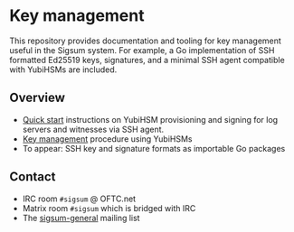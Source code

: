 # Key management

This repository provides documentation and tooling for key management useful in
the Sigsum system.  For example, a Go implementation of SSH formatted Ed25519
keys, signatures, and a minimal SSH agent compatible with YubiHSMs are included.

## Overview

  - [Quick start](./docs/quick-start.md) instructions on YubiHSM provisioning
    and signing for log servers and witnesses via SSH agent.
  - [Key management](./docs/key-management) procedure using YubiHSMs
  - To appear: SSH key and signature formats as importable Go packages

## Contact

  - IRC room `#sigsum` @ OFTC.net
  - Matrix room `#sigsum` which is bridged with IRC
  - The [sigsum-general][] mailing list

[sigsum-general]: https://lists.sigsum.org/mailman3/postorius/lists/sigsum-general.lists.sigsum.org/
